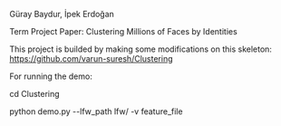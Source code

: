 Güray Baydur, İpek Erdoğan

Term Project Paper: Clustering Millions of Faces by Identities

This project is builded by making some modifications on this skeleton: https://github.com/varun-suresh/Clustering

For running the demo: 

cd Clustering

python demo.py --lfw_path lfw/ -v feature_file
